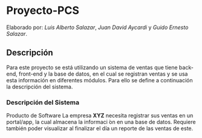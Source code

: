 # Proyecto-PCS

Elaborado por: *Luis Alberto Salazar*, *Juan David Aycardi* y *Guido Ernesto Salazar*.

## Descripción

Para este proyecto se está utilizando un sistema de ventas que tiene back-end, front-end y la base de datos, en el cual se registran ventas y se usa esta información en diferentes módulos. Para ello se define a continuación la descripción del sistema.

### Descripción del Sistema

Producto de Software La empresa **XYZ** necesita registrar sus ventas en un portal/app, la cual almacena la informaci ́on en una base de datos. Requiere también poder visualizar al finalizar el día un reporte de las ventas de este.

